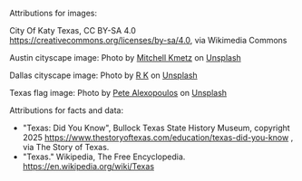 Attributions for images:

City Of Katy Texas, CC BY-SA 4.0 <https://creativecommons.org/licenses/by-sa/4.0>, via Wikimedia Commons

Austin cityscape image: Photo by <a href="https://unsplash.com/@mitchkmetz?utm_content=creditCopyText&utm_medium=referral&utm_source=unsplash">Mitchell Kmetz</a> on <a href="https://unsplash.com/photos/man-in-black-jacket-walking-on-bridge-near-body-of-water-during-daytime-ztVcGTSD8xw?utm_content=creditCopyText&utm_medium=referral&utm_source=unsplash">Unsplash</a>

Dallas cityscape image: Photo by <a href="https://unsplash.com/@farmtrue?utm_content=creditCopyText&utm_medium=referral&utm_source=unsplash">R K</a> on <a href="https://unsplash.com/photos/city-buildings-under-blue-sky-during-daytime-h1n7o0yb0sE?utm_content=creditCopyText&utm_medium=referral&utm_source=unsplash">Unsplash</a>

Texas flag image: Photo by <a href="https://unsplash.com/@pete_a?utm_content=creditCopyText&utm_medium=referral&utm_source=unsplash">Pete Alexopoulos</a> on <a href="https://unsplash.com/photos/blue-white-and-red-flag-JFfDRKlI3hY?utm_content=creditCopyText&utm_medium=referral&utm_source=unsplash">Unsplash</a>

Attributions for facts and data:

- "Texas: Did You Know", Bullock Texas State History Museum, copyright 2025 https://www.thestoryoftexas.com/education/texas-did-you-know , via The Story of Texas.
- "Texas." Wikipedia, The Free Encyclopedia. https://en.wikipedia.org/wiki/Texas
